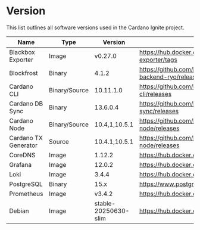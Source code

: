 # Version

This list outlines all software versions used in the Cardano Ignite project.

|Name                 |Type          |Version              |Link                                                          |
|---                  |---           |---                  |---                                                           |
|Blackbox Exporter    |Image         |v0.27.0              |https://hub.docker.com/r/prom/blackbox-exporter/tags          |
|Blockfrost           |Binary        |4.1.2                |https://github.com/blockfrost/blockfrost-backend-ryo/releases |
|Cardano CLI          |Binary/Source |10.11.1.0            |https://github.com/IntersectMBO/cardano-cli/releases          |
|Cardano DB Sync      |Binary        |13.6.0.4             |https://github.com/IntersectMBO/cardano-db-sync/releases      |
|Cardano Node         |Binary/Source |10.4,1,10.5.1        |https://github.com/IntersectMBO/cardano-node/releases         |
|Cardano TX Generator |Source        |10.4.1,10.5.1        |https://github.com/IntersectMBO/cardano-node/releases         |
|CoreDNS              |Image         |1.12.2               |https://hub.docker.com/r/coredns/coredns/tags                 |
|Grafana              |Image         |12.0.2               |https://hub.docker.com/r/grafana/grafana/tags                 |
|Loki                 |Image         |3.4.4                |https://hub.docker.com/r/grafana/loki/tags                    |
|PostgreSQL           |Binary        |15.x                 |https://www.postgresql.org                                    |
|Prometheus           |Image         |v3.4.2               |https://hub.docker.com/r/prom/prometheus/tags                 |
|Debian               |Image         |stable-20250630-slim |https://hub.docker.com/_/debian/tags                         |

